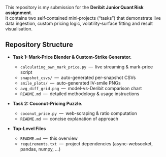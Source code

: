 
This repository is my submission for the **Deribit Junior Quant Risk assignment**.  
It contains two self‑contained mini‑projects (“tasks”) that demonstrate live
data ingestion, custom pricing logic, volatility‑surface fitting and
result visualisation.

## Repository Structure

- **Task 1: Mark-Price Blender & Custom-Strike Generator.**  
  - `calculating_own_mark_price.py` — live streaming & mark-price script  
  - `snapshot_csvs/` — auto-generated per-snapshot CSVs  
  - `smile_plots/` — auto-generated IV-smile PNGs  
  - `avg_diff_grid.png` — model-vs-Deribit comparison chart  
  - `README.md` — detailed methodology & usage instructions  

- **Task 2: Coconut-Pricing Puzzle.**  
  - `coconut_price.py` — web-scraping & ratio computation  
  - `README.md` — concise explanation of approach  

- **Top-Level Files**  
  - `README.md` — this overview  
  - `requirements.txt` — project dependencies (async-websocket, pandas, numpy, …)  

